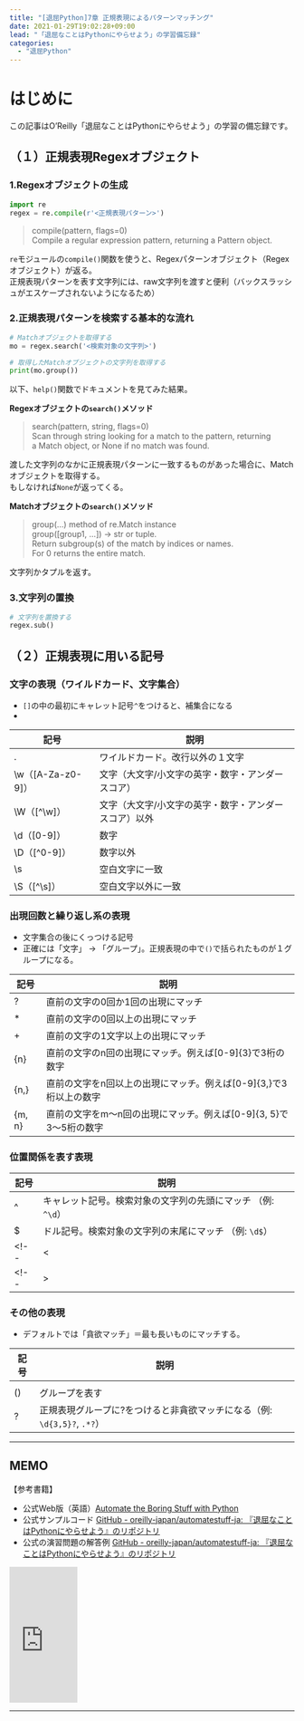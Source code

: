 ```yaml
---
title: "[退屈Python]7章 正規表現によるパターンマッチング"
date: 2021-01-29T19:02:28+09:00
lead: "「退屈なことはPythonにやらせよう」の学習備忘録"
categories:
  - "退屈Python"
---
```


# はじめに
この記事はO’Reilly「退屈なことはPythonにやらせよう」の学習の備忘録です。

## （１）正規表現Regexオブジェクト
### 1.Regexオブジェクトの生成
```python
import re
regex = re.compile(r'<正規表現パターン>')
```

>compile(pattern, flags=0)  
>    Compile a regular expression pattern, returning a Pattern object.  

`re`モジュールの`compile()`関数を使うと、Regexパターンオブジェクト（Regexオブジェクト）が返る。  
正規表現パターンを表す文字列には、raw文字列を渡すと便利（バックスラッシュがエスケープされないようになるため）

### 2.正規表現パターンを検索する基本的な流れ
```python
# Matchオブジェクトを取得する
mo = regex.search('<検索対象の文字列>')

# 取得したMatchオブジェクトの文字列を取得する
print(mo.group())
```

以下、`help()`関数でドキュメントを見てみた結果。

**Regexオブジェクトの`search()`メソッド**  
>search(pattern, string, flags=0)  
>    Scan through string looking for a match to the pattern, returning  
>    a Match object, or None if no match was found.  

渡した文字列のなかに正規表現パターンに一致するものがあった場合に、Matchオブジェクトを取得する。  
もしなければ`None`が返ってくる。

**Matchオブジェクトの`search()`メソッド**  
>group(...) method of re.Match instance  
>    group([group1, ...]) -> str or tuple.  
>    Return subgroup(s) of the match by indices or names.  
>    For 0 returns the entire match.  

文字列かタプルを返す。


### 3.文字列の置換
```python
# 文字列を置換する
regex.sub()

```


## （２）正規表現に用いる記号
### 文字の表現（ワイルドカード、文字集合）
- `[]`の中の最初にキャレット記号`^`をつけると、補集合になる
- 

|  記号  |  説明  |
| ---- | ---- |
|  .  |  ワイルドカード。改行以外の１文字  |
|  \w（[A-Za-z0-9]）  |  文字（大文字/小文字の英字・数字・アンダースコア）  |
|  \W（[^\w]）  |  文字（大文字/小文字の英字・数字・アンダースコア）以外  |
|  \d（[0-9]）  |  数字  |
|  \D（[^0-9]）  |  数字以外  |
|  \s  |  空白文字に一致  |
|  \S（[^\s]）  |  空白文字以外に一致  |

### 出現回数と繰り返し系の表現
- 文字集合の後にくっつける記号
- 正確には「文字」 -> 「グループ」。正規表現の中で`()`で括られたものが１グループになる。

|  記号  |  説明  |
| ---- | ---- |
|  ?  |  直前の文字の0回か1回の出現にマッチ |
|  *  |  直前の文字の0回以上の出現にマッチ  |
|  +  |  直前の文字の1文字以上の出現にマッチ  |
|  {n}  |  直前の文字のn回の出現にマッチ。例えば[0-9]{3}で3桁の数字 |
|  {n,}  |  直前の文字をn回以上の出現にマッチ。例えば[0-9]{3,}で3桁以上の数字 |
|  {m, n}  |  直前の文字をm〜n回の出現にマッチ。例えば[0-9]{3, 5}で3〜5桁の数字 |

### 位置関係を表す表現

|  記号  |  説明  |
| ---- | ---- |
|  ^  |  キャレット記号。検索対象の文字列の先頭にマッチ （例: `^\d`）|
|  $  |  ドル記号。検索対象の文字列の末尾にマッチ （例: `\d$`） |
<!-- |  \<  |  単語の先頭にマッチ | -->
<!-- |  \>  |  ド単語の末尾にマッチ | -->

### その他の表現
- デフォルトでは「貪欲マッチ」＝最も長いものにマッチする。

|  記号  |  説明  |
| ---- | ---- |
|  |  |  複数のパターンを列記したい時に使う（`or`のイメージ） |
|  ()  |  グループを表す  |
|  ?  |  正規表現グループに?をつけると非貪欲マッチになる（例: `\d{3,5}?`, `.*?`） |

<!-- 
## （3）解読

### 電話番号とメールアドレスの正規表現
[サンプルコード](https://github.com/oreilly-japan/automatestuff-ja/blob/master/ch07/phoneAndEmail.py)より一部変更して（書籍版に記載されているバージョン）記載させていただきます。

```python
# 日本の電話番号用の正規表現
# （市外局番が0から始まる1〜4桁、市内局番が1〜4桁、加入者番号4桁）
phone_regex = re.compile(r'''
  (\d{1,4}|\(\d{1,4}\))  # 市外局番
  (\s|-)           # 区切り
  (\d){1,4})            # ３桁の番号
  (\s|-)           # 区切り
  (\d{3,4})             # ４桁の番号
  (\s*(ext|x|ext.)\s*(\d{2, 5}))?  # 内線番号
  ''', re.VERBOSE)


# 電子メールの正規表現
phone_regex = re.compile(r'''
  [a-zA-Z0-9._%+-]+   # ユーザー名
  @
  [a-zA-Z0-9.-]+      # ドメイン名
  (\.[a-zA-Z]{2,4})  # ドットなんとか
  ''', re.VERBOSE)
```


-->


---
## MEMO
【参考書籍】
- 公式Web版（英語）[Automate the Boring Stuff with Python](https://automatetheboringstuff.com/)
- 公式サンプルコード [GitHub - oreilly-japan/automatestuff-ja: 『退屈なことはPythonにやらせよう』のリポジトリ](https://github.com/oreilly-japan/automatestuff-ja)
- 公式の演習問題の解答例 [GitHub - oreilly-japan/automatestuff-ja: 『退屈なことはPythonにやらせよう』のリポジトリ](https://github.com/oreilly-japan/automatestuff-ja)

<iframe style="width:120px;height:240px;" marginwidth="0" marginheight="0" scrolling="no" frameborder="0" src="https://rcm-fe.amazon-adsystem.com/e/cm?ref=qf_sp_asin_til&t=massasquash08-22&m=amazon&o=9&p=8&l=as1&IS1=1&detail=1&asins=487311778X&linkId=691e891718cdd36feb75e664a0a2f53a&bc1=ffffff&amp;lt1=_top&fc1=333333&lc1=0066c0&bg1=ffffff&f=ifr"></iframe>

---